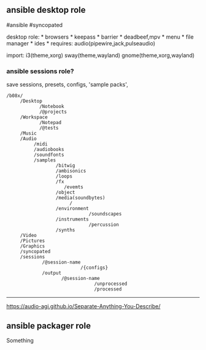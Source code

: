 
## ansible desktop role
#ansible #syncopated

desktop role:
	* browsers
	* keepass
	* barrier
	* deadbeef,mpv
	* menu
	* file manager
	* ides
	* 
requires: 
	audio(pipewire,jack,pulseaudio)

import:
	i3(theme,xorg)
	sway(theme,wayland)
	gnome(theme,xorg,wayland)


### ansible sessions role?
save sessions, presets, configs, 'sample packs', 


```
/b08x/
     /Desktop
     	    /Notebook
		    /@projects
	 /Workspace
	        /Notepad
			/@tests
	 /Music
	 /Audio
	      /midi
		  /audiobooks
	      /soundfonts
	      /samples
	              /bitwig
	              /ambisonics
	              /loops
	              /fx
		             /evemts
	              /object
	              /media(soundbytes)
		               /
	              /environment
		                      /soundscapes
	              /instruments
			                  /percussion
			      /synths
	 /Video
	 /Pictures
	 /Graphics
	 /syncopated
	 /sessions
			 /@session-name
					       /{configs}		 
		     /output
		            /@session-name
								/unprocessed
								/processed

```












---



https://audio-agi.github.io/Separate-Anything-You-Describe/




## ansible packager role




Something





